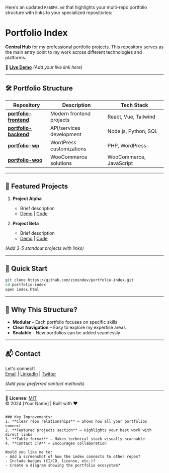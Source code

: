 Here’s an updated `README.md` that highlights your multi-repo portfolio structure with links to your specialized repositories:

# Portfolio Index

**Central Hub** for my professional portfolio projects. This repository serves as the main entry point to my work across different technologies and platforms.

🔗 **[Live Demo](#)** *(Add your live link here)*  

---

## 🛠️ Portfolio Structure

| Repository | Description | Tech Stack |
|------------|-------------|------------|
| **[portfolio-frontend](https://github.com/zimindev/portfolio-frontend)** | Modern frontend projects | React, Vue, Tailwind |
| **[portfolio-backend](https://github.com/zimindev/portfolio-backend)** | API/services development | Node.js, Python, SQL |
| **[portfolio-wp](https://github.com/zimindev/portfolio-wp)** | WordPress customizations | PHP, WordPress |
| **[portfolio-woo](https://github.com/zimindev/portfolio-woo)** | WooCommerce solutions | WooCommerce, JavaScript |

---

## 🌟 Featured Projects

1. **Project Alpha**  
   - Brief description  
   - [Demo](#) | [Code](https://github.com/...)  

2. **Project Beta**  
   - Brief description  
   - [Demo](#) | [Code](https://github.com/...)  

*(Add 3-5 standout projects with links)*

---

## 🚀 Quick Start

```bash
git clone https://github.com/zimindev/portfolio-index.git
cd portfolio-index
open index.html
```

---

## 📌 Why This Structure?

- **Modular** – Each portfolio focuses on specific skills  
- **Clear Navigation** – Easy to explore my expertise areas  
- **Scalable** – New portfolios can be added seamlessly  

---

## 📬 Contact

Let's connect!  
[Email](#) | [LinkedIn](#) | [Twitter](#)  

*(Add your preferred contact methods)*  

---

📄 **License**: [MIT](LICENSE)  
© 2024 [Your Name] | Built with ❤️
```

### Key Improvements:
1. **Clear repo relationships** – Shows how all your portfolios connect  
2. **Featured projects section** – Highlights your best work with direct links  
3. **Table format** – Makes technical stack visually scannable  
4. **Contact CTA** – Encourages collaboration  

Would you like me to:  
- Add a screenshot of how the index connects to other repos?  
- Include badges (CI/CD, license, etc.)?  
- Create a diagram showing the portfolio ecosystem?

